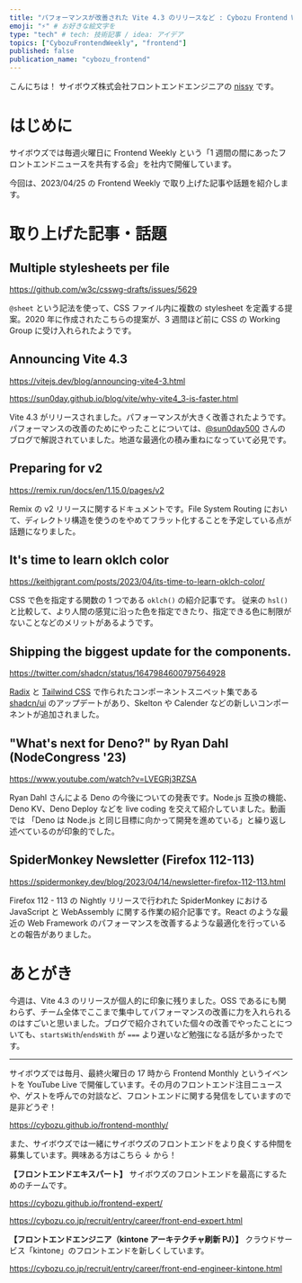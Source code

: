 ```yaml
---
title: "パフォーマンスが改善された Vite 4.3 のリリースなど : Cybozu Frontend Weekly (2023-04-25号)" # 目立ったニュースを選ぶ
emoji: "⚡" # お好きな絵文字を
type: "tech" # tech: 技術記事 / idea: アイデア
topics: ["CybozuFrontendWeekly", "frontend"]
published: false
publication_name: "cybozu_frontend"
---
```


こんにちは！ サイボウズ株式会社フロントエンドエンジニアの [nissy](https://twitter.com/nissy_dev) です。

# はじめに

サイボウズでは毎週火曜日に Frontend Weekly という「1 週間の間にあったフロントエンドニュースを共有する会」を社内で開催しています。

今回は、2023/04/25 の Frontend Weekly で取り上げた記事や話題を紹介します。

# 取り上げた記事・話題

## Multiple stylesheets per file

https://github.com/w3c/csswg-drafts/issues/5629

`@sheet` という記法を使って、CSS ファイル内に複数の stylesheet を定義する提案。2020 年に作成されたこちらの提案が、3 週間ほど前に CSS の Working Group に受け入れられたようです。

## Announcing Vite 4.3

https://vitejs.dev/blog/announcing-vite4-3.html

https://sun0day.github.io/blog/vite/why-vite4_3-is-faster.html

Vite 4.3 がリリースされました。パフォーマンスが大きく改善されたようです。パフォーマンスの改善のためにやったことについては、[@sun0day500](https://twitter.com/sun0day500) さんのブログで解説されていました。地道な最適化の積み重ねになっていて必見です。

## Preparing for v2

https://remix.run/docs/en/1.15.0/pages/v2

Remix の v2 リリースに関するドキュメントです。File System Routing において、ディレクトリ構造を使うのをやめてフラット化することを予定している点が話題になりました。

## It's time to learn oklch color

https://keithjgrant.com/posts/2023/04/its-time-to-learn-oklch-color/

CSS で色を指定する関数の 1 つである `oklch()` の紹介記事です。 従来の `hsl()` と比較して、より人間の感覚に沿った色を指定できたり、指定できる色に制限がないことなどのメリットがあるようです。

## Shipping the biggest update for the components.

https://twitter.com/shadcn/status/1647984600797564928

[Radix](https://www.radix-ui.com/) と [Tailwind CSS](https://tailwindcss.com/) で作られたコンポーネントスニペット集である [shadcn/ui](https://ui.shadcn.com/) のアップデートがあり、Skelton や Calender などの新しいコンポーネントが追加されました。

## "What's next for Deno?" by Ryan Dahl (NodeCongress '23)

https://www.youtube.com/watch?v=LVEGRj3RZSA

Ryan Dahl さんによる Deno の今後についての発表です。Node.js 互換の機能、Deno KV、Deno Deploy などを live coding を交えて紹介していました。動画では 「Deno は Node.js と同じ目標に向かって開発を進めている」と繰り返し述べているのが印象的でした。

## SpiderMonkey Newsletter (Firefox 112-113)

https://spidermonkey.dev/blog/2023/04/14/newsletter-firefox-112-113.html

Firefox 112 - 113 の Nightly リリースで行われた SpiderMonkey における JavaScript と WebAssembly に関する作業の紹介記事です。React のような最近の Web Framework のパフォーマンスを改善するような最適化を行っているとの報告がありました。

# あとがき

今週は、Vite 4.3 のリリースが個人的に印象に残りました。OSS であるにも関わらず、チーム全体でここまで集中してパフォーマンスの改善に力を入れられるのはすごいと思いました。ブログで紹介されていた個々の改善でやったことについても、`startsWith`/`endsWith` が `===` より遅いなど勉強になる話が多かったです。

---

サイボウズでは毎月、最終火曜日の 17 時から Frontend Monthly というイベントを YouTube Live で開催しています。その月のフロントエンド注目ニュースや、ゲストを呼んでの対談など、フロントエンドに関する発信をしていますので是非どうぞ！

https://cybozu.github.io/frontend-monthly/

また、サイボウズでは一緒にサイボウズのフロントエンドをより良くする仲間を募集しています。興味ある方はこちら ↓ から！

**【フロントエンドエキスパート】**
サイボウズのフロントエンドを最高にするためのチームです。

https://cybozu.github.io/frontend-expert/

https://cybozu.co.jp/recruit/entry/career/front-end-expert.html

**【フロントエンドエンジニア（kintone アーキテクチャ刷新 PJ）】**
クラウドサービス「kintone」のフロントエンドを新しくしています。

https://cybozu.co.jp/recruit/entry/career/front-end-engineer-kintone.html
